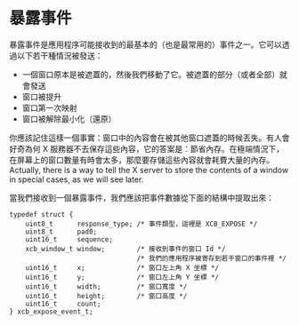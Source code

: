 暴露事件
===

暴露事件是應用程序可能接收到的最基本的（也是最常用的）事件之一。它可以透過以下若干種情況被發送：

- 一個窗口原本是被遮蓋的，然後我們移動了它。被遮蓋的部分（或者全部）就會發送
- 窗口被提升
- 窗口第一次映射
- 窗口被解除最小化（還原）

你應該記住這樣一個事實：窗口中的內容會在被其他窗口遮蓋的時候丟失。有人會好奇為何 X 服務器不去保存這些內容，它的答案是：節省內存。在極端情況下，在屏幕上的窗口數量有時會太多，那麼要存儲這些內容就會耗費大量的內存。Actually, there is a way to tell the X server to store the contents of a window in special cases, as we will see later.

當我們接收到一個暴露事件，我們應該把事件數據從下面的結構中提取出來：

    typedef struct {
        uint8_t      response_type; /* 事件類型，這裡是 XCB_EXPOSE */
        uint8_t      pad0;
        uint16_t     sequence;
        xcb_window_t window;        /* 接收到事件的窗口 Id */
                                    /* 我們的應用程序被寄存到若干窗口的事件裡 */
        uint16_t     x;             /* 窗口左上角 X 坐標 */
        uint16_t     y;             /* 窗口左上角 Y 坐標 */
        uint16_t     width;         /* 窗口寬度 */
        uint16_t     height;        /* 窗口高度 */
        uint16_t     count;
    } xcb_expose_event_t;

